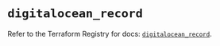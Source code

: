 # `digitalocean_record`

Refer to the Terraform Registry for docs: [`digitalocean_record`](https://registry.terraform.io/providers/digitalocean/digitalocean/2.46.0/docs/resources/record).
